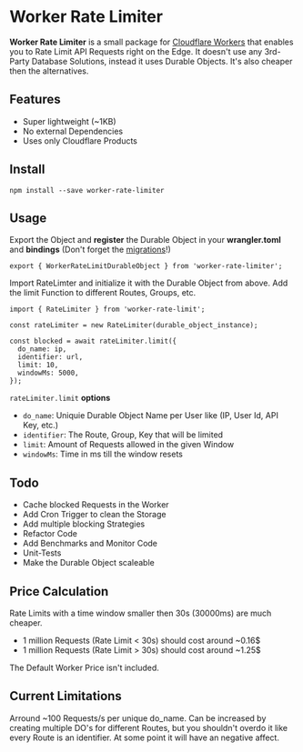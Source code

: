# Worker Rate Limiter

**Worker Rate Limiter** is a small package for [Cloudflare Workers](https://workers.cloudflare.com/) that enables you to Rate Limit API Requests right on the Edge. It doesn't use any 3rd-Party Database Solutions, instead it uses Durable Objects. It's also cheaper then the alternatives.

## Features

* Super lightweight (~1KB)
* No external Dependencies
* Uses only Cloudflare Products


## Install
```
npm install --save worker-rate-limiter
```

## Usage

Export the Object and **register** the Durable Object in your **wrangler.toml** and **bindings** (Don't forget the [migrations](https://developers.cloudflare.com/workers/learning/using-durable-objects/#durable-object-migrations-in-wranglertoml)!)
```
export { WorkerRateLimitDurableObject } from 'worker-rate-limiter';
```


Import RateLimter and initialize it with the Durable Object from above. Add the limit Function to different Routes, Groups, etc.
```
import { RateLimiter } from 'worker-rate-limit';

const rateLimiter = new RateLimiter(durable_object_instance);

const blocked = await rateLimiter.limit({
  do_name: ip,
  identifier: url,
  limit: 10,
  windowMs: 5000,
});
```

`rateLimiter.limit` **options**
- `do_name`: Uniquie Durable Object Name per User like (IP, User Id, API Key, etc.)
- `identifier`: The Route, Group, Key that will be limited
- `limit`: Amount of Requests allowed in the given Window
- `windowMs`: Time in ms till the window resets

## Todo
- Cache blocked Requests in the Worker
- Add Cron Trigger to clean the Storage
- Add multiple blocking Strategies
- Refactor Code
- Add Benchmarks and Monitor Code
- Unit-Tests
- Make the Durable Object scaleable

## Price Calculation

Rate Limits with a time window smaller then 30s (30000ms) are much cheaper.

- 1 million Requests (Rate Limit < 30s) should cost around ~0.16$
- 1 million Requests (Rate Limit > 30s) should cost around ~1.25$

The Default Worker Price isn't included.

## Current Limitations
Arround ~100 Requests/s per unique do_name. Can be increased by creating multiple DO's for different Routes, but you shouldn't overdo it like every Route is an identifier. At some point it will have an negative affect.
